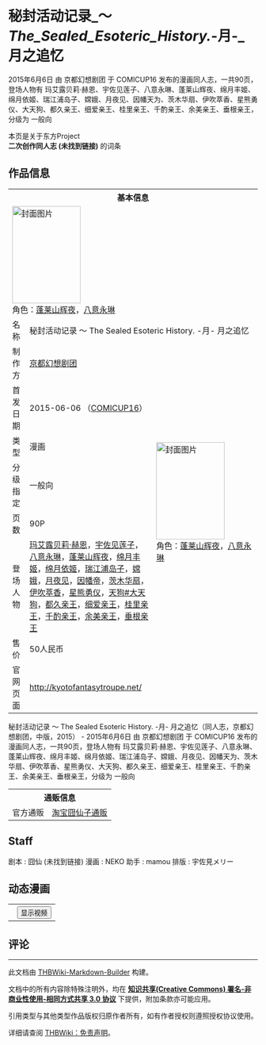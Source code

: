 # 秘封活动记录_～_The_Sealed_Esoteric_History._-月-_月之追忆

<!-- source html: G:\repos\THBWiki-Markdown-Builder\THBWikiMarkdown\Temp\main\d\d2\ns0%3A%E7%A7%98%E5%B0%81%E6%B4%BB%E5%8A%A8%E8%AE%B0%E5%BD%95_%EF%BD%9E_The_Sealed_Esoteric_History%2E_-%E6%9C%88-_%E6%9C%88%E4%B9%8B%E8%BF%BD%E5%BF%86.html -->

2015年6月6日 由 京都幻想剧团 于 COMICUP16 发布的漫画同人志，一共90页，登场人物有 玛艾露贝莉·赫恩、宇佐见莲子、八意永琳、蓬莱山辉夜、绵月丰姬、绵月依姬、瑞江浦岛子、嫦娥、月夜见、因幡天为、茨木华扇、伊吹萃香、星熊勇仪、大天狗、都久亲王、细爱亲王、桂里亲王、千酌亲王、余美亲王、垂根亲王，分级为 一般向

本页是关于东方Project  
 **二次创作同人志 (未找到链接)** 的词条
## 作品信息

<table><tbody><tr><th colspan="3">基本信息</th></tr><tr><td class="cover-artwork-mobile" colspan="2"><a href="./文件-秘封活动记录_～_The_Sealed_Esoteric_History._-月-_月之追忆封面.jpg.md" class="image" title="封面图片"><img alt="封面图片" src="https://upload.thwiki.cc/thumb/9/98/%E7%A7%98%E5%B0%81%E6%B4%BB%E5%8A%A8%E8%AE%B0%E5%BD%95_%EF%BD%9E_The_Sealed_Esoteric_History._-%E6%9C%88-_%E6%9C%88%E4%B9%8B%E8%BF%BD%E5%BF%86%E5%B0%81%E9%9D%A2.jpg/138px-%E7%A7%98%E5%B0%81%E6%B4%BB%E5%8A%A8%E8%AE%B0%E5%BD%95_%EF%BD%9E_The_Sealed_Esoteric_History._-%E6%9C%88-_%E6%9C%88%E4%B9%8B%E8%BF%BD%E5%BF%86%E5%B0%81%E9%9D%A2.jpg" decoding="async" loading="lazy" width="138" height="196" srcset="https://upload.thwiki.cc/thumb/9/98/%E7%A7%98%E5%B0%81%E6%B4%BB%E5%8A%A8%E8%AE%B0%E5%BD%95_%EF%BD%9E_The_Sealed_Esoteric_History._-%E6%9C%88-_%E6%9C%88%E4%B9%8B%E8%BF%BD%E5%BF%86%E5%B0%81%E9%9D%A2.jpg/207px-%E7%A7%98%E5%B0%81%E6%B4%BB%E5%8A%A8%E8%AE%B0%E5%BD%95_%EF%BD%9E_The_Sealed_Esoteric_History._-%E6%9C%88-_%E6%9C%88%E4%B9%8B%E8%BF%BD%E5%BF%86%E5%B0%81%E9%9D%A2.jpg 1.5x, https://upload.thwiki.cc/thumb/9/98/%E7%A7%98%E5%B0%81%E6%B4%BB%E5%8A%A8%E8%AE%B0%E5%BD%95_%EF%BD%9E_The_Sealed_Esoteric_History._-%E6%9C%88-_%E6%9C%88%E4%B9%8B%E8%BF%BD%E5%BF%86%E5%B0%81%E9%9D%A2.jpg/277px-%E7%A7%98%E5%B0%81%E6%B4%BB%E5%8A%A8%E8%AE%B0%E5%BD%95_%EF%BD%9E_The_Sealed_Esoteric_History._-%E6%9C%88-_%E6%9C%88%E4%B9%8B%E8%BF%BD%E5%BF%86%E5%B0%81%E9%9D%A2.jpg 2x" data-file-width="827" data-file-height="1171"></a><div class="cover-char">角色：<a href="./蓬莱山辉夜.md" title="蓬莱山辉夜">蓬莱山辉夜</a>，<a href="./八意永琳.md" title="八意永琳">八意永琳</a></div></td>
</tr><tr><td class="label">名称</td><td colspan="2"> 秘封活动记录 ～ The Sealed Esoteric History. -月- 月之追忆 </td></tr><tr><td class="label">制作方</td><td><a href="./京都幻想剧团.md" title="京都幻想剧团">京都幻想剧团</a></td><td class="cover-artwork" rowspan="7" style="min-width:196px;"><a href="./文件-秘封活动记录_～_The_Sealed_Esoteric_History._-月-_月之追忆封面.jpg.md" class="image" title="封面图片"><img alt="封面图片" src="https://upload.thwiki.cc/thumb/9/98/%E7%A7%98%E5%B0%81%E6%B4%BB%E5%8A%A8%E8%AE%B0%E5%BD%95_%EF%BD%9E_The_Sealed_Esoteric_History._-%E6%9C%88-_%E6%9C%88%E4%B9%8B%E8%BF%BD%E5%BF%86%E5%B0%81%E9%9D%A2.jpg/138px-%E7%A7%98%E5%B0%81%E6%B4%BB%E5%8A%A8%E8%AE%B0%E5%BD%95_%EF%BD%9E_The_Sealed_Esoteric_History._-%E6%9C%88-_%E6%9C%88%E4%B9%8B%E8%BF%BD%E5%BF%86%E5%B0%81%E9%9D%A2.jpg" decoding="async" loading="lazy" width="138" height="196" srcset="https://upload.thwiki.cc/thumb/9/98/%E7%A7%98%E5%B0%81%E6%B4%BB%E5%8A%A8%E8%AE%B0%E5%BD%95_%EF%BD%9E_The_Sealed_Esoteric_History._-%E6%9C%88-_%E6%9C%88%E4%B9%8B%E8%BF%BD%E5%BF%86%E5%B0%81%E9%9D%A2.jpg/207px-%E7%A7%98%E5%B0%81%E6%B4%BB%E5%8A%A8%E8%AE%B0%E5%BD%95_%EF%BD%9E_The_Sealed_Esoteric_History._-%E6%9C%88-_%E6%9C%88%E4%B9%8B%E8%BF%BD%E5%BF%86%E5%B0%81%E9%9D%A2.jpg 1.5x, https://upload.thwiki.cc/thumb/9/98/%E7%A7%98%E5%B0%81%E6%B4%BB%E5%8A%A8%E8%AE%B0%E5%BD%95_%EF%BD%9E_The_Sealed_Esoteric_History._-%E6%9C%88-_%E6%9C%88%E4%B9%8B%E8%BF%BD%E5%BF%86%E5%B0%81%E9%9D%A2.jpg/277px-%E7%A7%98%E5%B0%81%E6%B4%BB%E5%8A%A8%E8%AE%B0%E5%BD%95_%EF%BD%9E_The_Sealed_Esoteric_History._-%E6%9C%88-_%E6%9C%88%E4%B9%8B%E8%BF%BD%E5%BF%86%E5%B0%81%E9%9D%A2.jpg 2x" data-file-width="827" data-file-height="1171"></a><div class="cover-char">角色：<a href="./蓬莱山辉夜.md" title="蓬莱山辉夜">蓬莱山辉夜</a>，<a href="./八意永琳.md" title="八意永琳">八意永琳</a></div></td>
</tr><tr><td class="label">首发日期</td><td>2015-06-06&#160;（<a href="/展会作品列表?e=COMICUP%2316">COMICUP16</a>）</td></tr><tr><td class="label">类型</td><td>漫画</td></tr><tr><td class="label">分级指定</td><td>一般向</td></tr><tr><td class="label">页数</td><td>90P</td></tr><tr><td class="label">登场人物</td><td><a href="./玛艾露贝莉·赫恩.md" title="玛艾露贝莉·赫恩">玛艾露贝莉·赫恩</a>，<a href="./宇佐见莲子.md" title="宇佐见莲子">宇佐见莲子</a>，<a href="./八意永琳.md" title="八意永琳">八意永琳</a>，<a href="./蓬莱山辉夜.md" title="蓬莱山辉夜">蓬莱山辉夜</a>，<a href="./绵月丰姬.md" title="绵月丰姬">绵月丰姬</a>，<a href="./绵月依姬.md" title="绵月依姬">绵月依姬</a>，<a href="/index.php?title=%E7%91%9E%E6%B1%9F%E6%B5%A6%E5%B2%9B%E5%AD%90&amp;action=edit&amp;redlink=1" class="new" title="瑞江浦岛子（页面不存在）">瑞江浦岛子</a>，<a href="./嫦娥.md" title="嫦娥">嫦娥</a>，<a href="./月夜见.md" title="月夜见">月夜见</a>，<a href="./因幡帝.md" title="因幡帝">因幡帝</a>，<a href="./茨木华扇.md" title="茨木华扇">茨木华扇</a>，<a href="./伊吹萃香.md" title="伊吹萃香">伊吹萃香</a>，<a href="./星熊勇仪.md" title="星熊勇仪">星熊勇仪</a>，<span class="smw-subobject-entity"><a href="/%E5%A4%A9%E7%8B%97#大天狗" title="天狗">天狗#大天狗</a></span>，<a href="/index.php?title=%E9%83%BD%E4%B9%85%E4%BA%B2%E7%8E%8B&amp;action=edit&amp;redlink=1" class="new" title="都久亲王（页面不存在）">都久亲王</a>，<a href="/index.php?title=%E7%BB%86%E7%88%B1%E4%BA%B2%E7%8E%8B&amp;action=edit&amp;redlink=1" class="new" title="细爱亲王（页面不存在）">细爱亲王</a>，<a href="/index.php?title=%E6%A1%82%E9%87%8C%E4%BA%B2%E7%8E%8B&amp;action=edit&amp;redlink=1" class="new" title="桂里亲王（页面不存在）">桂里亲王</a>，<a href="/index.php?title=%E5%8D%83%E9%85%8C%E4%BA%B2%E7%8E%8B&amp;action=edit&amp;redlink=1" class="new" title="千酌亲王（页面不存在）">千酌亲王</a>，<a href="/index.php?title=%E4%BD%99%E7%BE%8E%E4%BA%B2%E7%8E%8B&amp;action=edit&amp;redlink=1" class="new" title="余美亲王（页面不存在）">余美亲王</a>，<a href="/index.php?title=%E5%9E%82%E6%A0%B9%E4%BA%B2%E7%8E%8B&amp;action=edit&amp;redlink=1" class="new" title="垂根亲王（页面不存在）">垂根亲王</a></td></tr><tr><td class="label">售价</td><td>50人民币</td></tr>
<tr><td class="label">官网页面</td><td colspan="2"><a rel="nofollow" class="external free" href="http://kyotofantasytroupe.net/">http://kyotofantasytroupe.net/</a></td></tr></tbody></table>

秘封活动记录 ～ The Sealed Esoteric History. -月- 月之追忆（同人志，京都幻想剧团，中版，2015） - 2015年6月6日 由 京都幻想剧团 于 COMICUP16 发布的漫画同人志，一共90页，登场人物有 玛艾露贝莉·赫恩、宇佐见莲子、八意永琳、蓬莱山辉夜、绵月丰姬、绵月依姬、瑞江浦岛子、嫦娥、月夜见、因幡天为、茨木华扇、伊吹萃香、星熊勇仪、大天狗、都久亲王、细爱亲王、桂里亲王、千酌亲王、余美亲王、垂根亲王，分级为 一般向

<table><tbody><tr><th colspan="3">通贩信息</th></tr><tr><td class="label">官方通贩</td><td colspan="2"><a rel="nofollow" class="external text" href="https://item.taobao.com/item.htm?spm=a1z10.5-c-s.w4002-15886539017.29.69d66eebwOI5jZ&amp;id=602882995990">淘宝囧仙子通贩</a></td></tr></tbody></table>


## Staff
剧本
: 囧仙 (未找到链接)
漫画
: NEKO
助手
: mamou
排版
: 宇佐見メリー

## 动态漫画
  


  

<table>
<tr><th style="text-align: center;"><a class="bilibili-title external text" target="_blank" rel="nofollow" style="margin: 0 0.4em 0 0.2em;"></a><input type="button" class="bilibili-toggle" value="显示视频" style="float: right;"></th></tr>
<tr class="bilibili-video" style="display: none;"><td></td></tr>
</table>





## 评论




---

此文档由 [THBWiki-Markdown-Builder](https://github.com/Delsin-Yu/THBWiki-Markdown-Builder) 构建。

文档中的所有内容除特殊注明外，均在 [**知识共享(Creative Commons) 署名-非商业性使用-相同方式共享 3.0 协议**](https://creativecommons.org/licenses/by-sa/3.0/deed.zh-hans) 下提供，附加条款亦可能应用。

引用类型与其他类型作品版权归原作者所有，如有作者授权则遵照授权协议使用。

详细请查阅 [THBWiki：免责声明](https://thbwiki.cc/THBWiki:%E5%85%8D%E8%B4%A3%E5%A3%B0%E6%98%8E)。

